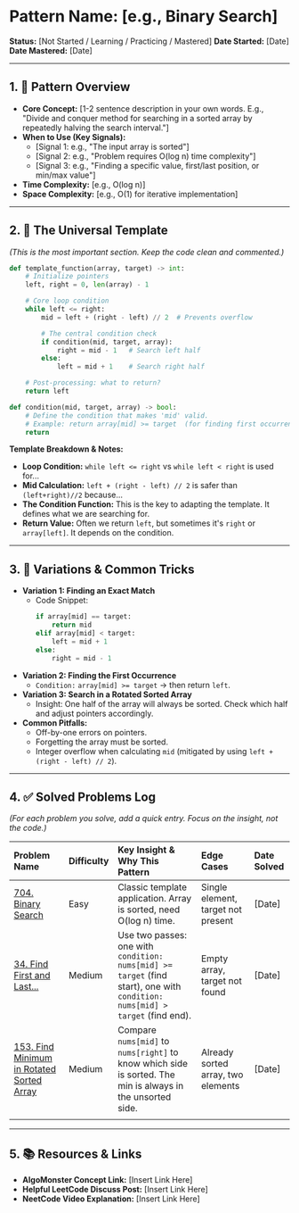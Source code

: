 # **Pattern Name: [e.g., Binary Search]**
**Status:** [Not Started / Learning / Practicing / Mastered]
**Date Started:** [Date]
**Date Mastered:** [Date]

---

## **1. 🧠 Pattern Overview**
*   **Core Concept:** [1-2 sentence description in your own words. E.g., "Divide and conquer method for searching in a sorted array by repeatedly halving the search interval."]
*   **When to Use (Key Signals):**
    *   [Signal 1: e.g., "The input array is sorted"]
    *   [Signal 2: e.g., "Problem requires O(log n) time complexity"]
    *   [Signal 3: e.g., "Finding a specific value, first/last position, or min/max value"]
*   **Time Complexity:** [e.g., O(log n)]
*   **Space Complexity:** [e.g., O(1) for iterative implementation]

---

## **2. 📝 The Universal Template**
*(This is the most important section. Keep the code clean and commented.)*

```python
def template_function(array, target) -> int:
    # Initialize pointers
    left, right = 0, len(array) - 1

    # Core loop condition
    while left <= right:
        mid = left + (right - left) // 2  # Prevents overflow

        # The central condition check
        if condition(mid, target, array):
            right = mid - 1   # Search left half
        else:
            left = mid + 1    # Search right half

    # Post-processing: what to return?
    return left

def condition(mid, target, array) -> bool:
    # Define the condition that makes 'mid' valid.
    # Example: return array[mid] >= target  (for finding first occurrence)
    return
```
**Template Breakdown & Notes:**
*   **Loop Condition:** `while left <= right` vs `while left < right` is used for...
*   **Mid Calculation:** `left + (right - left) // 2` is safer than `(left+right)//2` because...
*   **The Condition Function:** This is the key to adapting the template. It defines what we are searching for.
*   **Return Value:** Often we return `left`, but sometimes it's `right` or `array[left]`. It depends on the condition.

---

## **3. 🔄 Variations & Common Tricks**
*   **Variation 1: Finding an Exact Match**
    *   Code Snippet:
        ```python
        if array[mid] == target:
            return mid
        elif array[mid] < target:
            left = mid + 1
        else:
            right = mid - 1
        ```
*   **Variation 2: Finding the First Occurrence**
    *   `Condition:` `array[mid] >= target` -> then return `left`.
*   **Variation 3: Search in a Rotated Sorted Array**
    *   Insight: One half of the array will always be sorted. Check which half and adjust pointers accordingly.
*   **Common Pitfalls:**
    *   Off-by-one errors on pointers.
    *   Forgetting the array must be sorted.
    *   Integer overflow when calculating `mid` (mitigated by using `left + (right - left) // 2`).

---

## **4. ✅ Solved Problems Log**
*(For each problem you solve, add a quick entry. Focus on the insight, not the code.)*

| Problem Name | Difficulty | Key Insight & Why This Pattern | Edge Cases | Date Solved |
| :--- | :--- | :--- | :--- | :--- |
| [704. Binary Search](https://leetcode.com/problems/binary-search/) | Easy | Classic template application. Array is sorted, need O(log n) time. | Single element, target not present | [Date] |
| [34. Find First and Last...](https://leetcode.com/problems/find-first-and-last-position-of-element-in-sorted-array/) | Medium | Use two passes: one with `condition: nums[mid] >= target` (find start), one with `condition: nums[mid] > target` (find end). | Empty array, target not found | [Date] |
| [153. Find Minimum in Rotated Sorted Array](https://leetcode.com/problems/find-minimum-in-rotated-sorted-array/) | Medium | Compare `nums[mid]` to `nums[right]` to know which side is sorted. The min is always in the unsorted side. | Already sorted array, two elements | [Date] |
| | | | | |

---

## **5. 📚 Resources & Links**
*   **AlgoMonster Concept Link:** [Insert Link Here]
*   **Helpful LeetCode Discuss Post:** [Insert Link Here]
*   **NeetCode Video Explanation:** [Insert Link Here]
